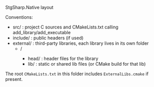 StgSharp.Native layout

Conventions:
- src/        : project C sources and CMakeLists.txt calling add_library/add_executable
- include/    : public headers (if used)
- external/   : third-party libraries, each library lives in its own folder
    - <libname>/
        - head/   : header files for the library
        - lib/    : static or shared lib files (or CMake build for that lib)

The root `CMakeLists.txt` in this folder includes `ExternalLibs.cmake` if present.
